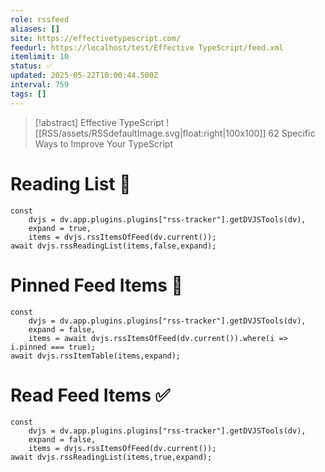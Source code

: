 ```yaml
---
role: rssfeed
aliases: []
site: https://effectivetypescript.com/
feedurl: https://localhost/test/Effective TypeScript/feed.xml
itemlimit: 10
status: ✅
updated: 2025-05-22T10:00:44.500Z
interval: 759
tags: []
---
```


> [!abstract] Effective TypeScript
> ![[RSS/assets/RSSdefaultImage.svg|float:right|100x100]] 62 Specific Ways to Improve Your TypeScript

# Reading List 📑

~~~dataviewjs
const
	dvjs = dv.app.plugins.plugins["rss-tracker"].getDVJSTools(dv),
	expand = true,
	items = dvjs.rssItemsOfFeed(dv.current());
await dvjs.rssReadingList(items,false,expand);
~~~

# Pinned Feed Items 📍

~~~dataviewjs
const
	dvjs = dv.app.plugins.plugins["rss-tracker"].getDVJSTools(dv),
	expand = false,
	items = await dvjs.rssItemsOfFeed(dv.current()).where(i => i.pinned === true);
await dvjs.rssItemTable(items,expand);
~~~

# Read Feed Items ✅

~~~dataviewjs
const
	dvjs = dv.app.plugins.plugins["rss-tracker"].getDVJSTools(dv),
	expand = false,
	items = dvjs.rssItemsOfFeed(dv.current());
await dvjs.rssReadingList(items,true,expand);
~~~